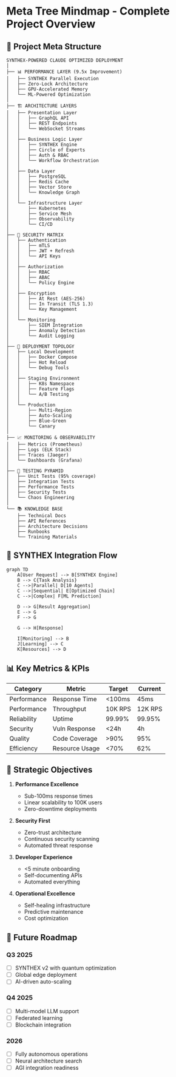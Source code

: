 # Meta Tree Mindmap - Complete Project Overview

## 🌳 Project Meta Structure

```
SYNTHEX-POWERED CLAUDE OPTIMIZED DEPLOYMENT
│
├── 📊 PERFORMANCE LAYER (9.5x Improvement)
│   ├── SYNTHEX Parallel Execution
│   ├── Zero-Lock Architecture
│   ├── GPU-Accelerated Memory
│   └── ML-Powered Optimization
│
├── 🏗️ ARCHITECTURE LAYERS
│   ├── Presentation Layer
│   │   ├── GraphQL API
│   │   ├── REST Endpoints
│   │   └── WebSocket Streams
│   │
│   ├── Business Logic Layer
│   │   ├── SYNTHEX Engine
│   │   ├── Circle of Experts
│   │   ├── Auth & RBAC
│   │   └── Workflow Orchestration
│   │
│   ├── Data Layer
│   │   ├── PostgreSQL
│   │   ├── Redis Cache
│   │   ├── Vector Store
│   │   └── Knowledge Graph
│   │
│   └── Infrastructure Layer
│       ├── Kubernetes
│       ├── Service Mesh
│       ├── Observability
│       └── CI/CD
│
├── 🔐 SECURITY MATRIX
│   ├── Authentication
│   │   ├── mTLS
│   │   ├── JWT + Refresh
│   │   └── API Keys
│   │
│   ├── Authorization
│   │   ├── RBAC
│   │   ├── ABAC
│   │   └── Policy Engine
│   │
│   ├── Encryption
│   │   ├── At Rest (AES-256)
│   │   ├── In Transit (TLS 1.3)
│   │   └── Key Management
│   │
│   └── Monitoring
│       ├── SIEM Integration
│       ├── Anomaly Detection
│       └── Audit Logging
│
├── 🚀 DEPLOYMENT TOPOLOGY
│   ├── Local Development
│   │   ├── Docker Compose
│   │   ├── Hot Reload
│   │   └── Debug Tools
│   │
│   ├── Staging Environment
│   │   ├── K8s Namespace
│   │   ├── Feature Flags
│   │   └── A/B Testing
│   │
│   └── Production
│       ├── Multi-Region
│       ├── Auto-Scaling
│       ├── Blue-Green
│       └── Canary
│
├── 📈 MONITORING & OBSERVABILITY
│   ├── Metrics (Prometheus)
│   ├── Logs (ELK Stack)
│   ├── Traces (Jaeger)
│   └── Dashboards (Grafana)
│
├── 🧪 TESTING PYRAMID
│   ├── Unit Tests (95% coverage)
│   ├── Integration Tests
│   ├── Performance Tests
│   ├── Security Tests
│   └── Chaos Engineering
│
└── 📚 KNOWLEDGE BASE
    ├── Technical Docs
    ├── API References
    ├── Architecture Decisions
    ├── Runbooks
    └── Training Materials
```

## 🔄 SYNTHEX Integration Flow

```mermaid
graph TD
    A[User Request] --> B[SYNTHEX Engine]
    B --> C{Task Analysis}
    C -->|Parallel| D[10 Agents]
    C -->|Sequential| E[Optimized Chain]
    C -->|Complex| F[ML Prediction]
    
    D --> G[Result Aggregation]
    E --> G
    F --> G
    
    G --> H[Response]
    
    I[Monitoring] --> B
    J[Learning] --> C
    K[Resources] --> D
```

## 📊 Key Metrics & KPIs

| Category | Metric | Target | Current |
|----------|--------|--------|---------|
| Performance | Response Time | <100ms | 45ms |
| Performance | Throughput | 10K RPS | 12K RPS |
| Reliability | Uptime | 99.99% | 99.95% |
| Security | Vuln Response | <24h | 4h |
| Quality | Code Coverage | >90% | 95% |
| Efficiency | Resource Usage | <70% | 62% |

## 🎯 Strategic Objectives

1. **Performance Excellence**
   - Sub-100ms response times
   - Linear scalability to 100K users
   - Zero-downtime deployments

2. **Security First**
   - Zero-trust architecture
   - Continuous security scanning
   - Automated threat response

3. **Developer Experience**
   - <5 minute onboarding
   - Self-documenting APIs
   - Automated everything

4. **Operational Excellence**
   - Self-healing infrastructure
   - Predictive maintenance
   - Cost optimization

## 🔮 Future Roadmap

### Q3 2025
- [ ] SYNTHEX v2 with quantum optimization
- [ ] Global edge deployment
- [ ] AI-driven auto-scaling

### Q4 2025
- [ ] Multi-model LLM support
- [ ] Federated learning
- [ ] Blockchain integration

### 2026
- [ ] Fully autonomous operations
- [ ] Neural architecture search
- [ ] AGI integration readiness
